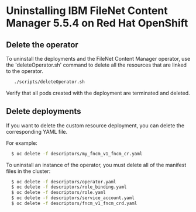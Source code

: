 # Uninstalling IBM FileNet Content Manager 5.5.4 on Red Hat OpenShift

## Delete the operator

To uninstall the deployments and the FileNet Content Manager operator, use the 'deleteOperator.sh' command to delete all the resources that are linked to the operator.

```bash
   ./scripts/deleteOperator.sh
```

Verify that all pods created with the deployment are terminated and deleted.

## Delete deployments

If you want to delete the custom resource deployment, you can delete the corresponding YAML file.

For example:
```bash
  $ oc delete -f descriptors/my_fncm_v1_fncm_cr.yaml
```

To uninstall an instance of the operator, you must delete all of the manifest files in the cluster:

```bash
  $ oc delete -f descriptors/operator.yaml
  $ oc delete -f descriptors/role_binding.yaml
  $ oc delete -f descriptors/role.yaml
  $ oc delete -f descriptors/service_account.yaml
  $ oc delete -f descriptors/fncm_v1_fncm_crd.yaml
```


